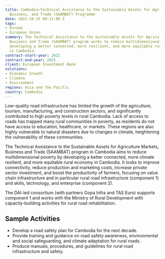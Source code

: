 ```yaml
---
title: Cambodia—Technical Assistance to the Sustainable Assets for Agriculture Markets,
  Business, and Trade (SAAMBAT) Programme
date: 2022-10-25 09:11:00 Z
tags:
- Europe
- European Union
summary: The Technical Assistance to the Sustainable Assets for Agriculture Markets,
  Business and Trade (SAAMBAT) program works to reduce multidimensional poverty by
  developing a better connected, more resilient, and more equitable rural economy
  in Cambodia.
contract-start-year: 2022
contract-end-year: 2025
client: European Investment Bank
solutions:
- Economic Growth
- Climate
- Environment
regions: Asia and the Pacific
country: Cambodia
---
```


Low-quality road infrastructure has limited the growth of the agriculture, tourism, manufacturing, and construction sectors, and significantly contributed to high poverty levels in rural Cambodia. Lack of access to roads has trapped many rural communities in poverty, as residents do not have access to education, healthcare, or markets. These regions are also highly vulnerable to natural disasters due to changes in climate, heightening the vulnerability of these communities.

The Technical Assistance to the Sustainable Assets for Agriculture Markets, Business and Trade (SAAMBAT) program in Cambodia aims to reduce multidimensional poverty by developing a better connected, more climate resilient, and more equitable rural economy in Cambodia. It looks to improve connectivity, reduce production and marketing costs, increase private sector investment, and boost the productivity of farmers, focusing on value chain infrastructure and in particular rural road infrastructure (component 1) and skills, technology, and enterprise (component 2).

The DAI-led consortium (with partners Gopa Infra and TAS Euro) supports component 1 and works with the Ministry of Rural Development with capacity-building activities for rural road rehabilitation.

## Sample Activities

* Develop a road safety plan for Cambodia for the next decade.
* Provide training and guidance on road safety awareness, environmental and social safeguarding, and climate adaptation for rural roads.
* Produce manuals, procedures, and guidelines for rural road infrastructure and safety.
